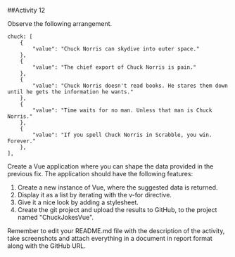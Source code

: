 ##Activity 12

Observe the following arrangement.

```
chuck: [ 
    { 
        "value": "Chuck Norris can skydive into outer space." 
    }, 
    { 
        "value": "The chief export of Chuck Norris is pain." 
    }, 
    { 
        "value": "Chuck Norris doesn't read books. He stares them down until he gets the information he wants." 
    }, 
    { 
        "value": "Time waits for no man. Unless that man is Chuck Norris." 
    }, 
    { 
        "value": "If you spell Chuck Norris in Scrabble, you win. Forever." 
    }, 
],
```

Create a Vue application where you can shape the data provided in the previous fix. The application should have the following features:

1. Create a new instance of Vue, where the suggested data is returned.
2. Display it as a list by iterating with the v-for directive.
3. Give it a nice look by adding a stylesheet.
4. Create the git project and upload the results to GitHub, to the project named "ChuckJokesVue".

Remember to edit your README.md file with the description of the activity, take screenshots and attach everything in a document in report format along with the GitHub URL.